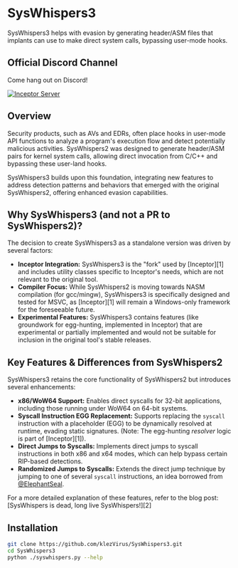 # SysWhispers3

SysWhispers3 helps with evasion by generating header/ASM files that implants can use to make direct system calls, bypassing user-mode hooks.

## Official Discord Channel

Come hang out on Discord!

[![Inceptor Server](https://discordapp.com/api/guilds/1155753953108164628/widget.png?style=banner3)](https://discord.gg/f6w6dwZq)

## Overview

Security products, such as AVs and EDRs, often place hooks in user-mode API functions to analyze a program's execution flow and detect potentially malicious activities. SysWhispers2 was designed to generate header/ASM pairs for kernel system calls, allowing direct invocation from C/C++ and bypassing these user-land hooks.

SysWhispers3 builds upon this foundation, integrating new features to address detection patterns and behaviors that emerged with the original SysWhispers2, offering enhanced evasion capabilities.

## Why SysWhispers3 (and not a PR to SysWhispers2)?

The decision to create SysWhispers3 as a standalone version was driven by several factors:

*   **Inceptor Integration:** SysWhispers3 is the "fork" used by [Inceptor][1] and includes utility classes specific to Inceptor's needs, which are not relevant to the original tool.
*   **Compiler Focus:** While SysWhispers2 is moving towards NASM compilation (for gcc/mingw), SysWhispers3 is specifically designed and tested for MSVC, as [Inceptor][1] will remain a Windows-only framework for the foreseeable future.
*   **Experimental Features:** SysWhispers3 contains features (like groundwork for egg-hunting, implemented in Inceptor) that are experimental or partially implemented and would not be suitable for inclusion in the original tool's stable releases.

## Key Features & Differences from SysWhispers2

SysWhispers3 retains the core functionality of SysWhispers2 but introduces several enhancements:

*   **x86/WoW64 Support:** Enables direct syscalls for 32-bit applications, including those running under WoW64 on 64-bit systems.
*   **Syscall Instruction EGG Replacement:** Supports replacing the `syscall` instruction with a placeholder (EGG) to be dynamically resolved at runtime, evading static signatures. (Note: The egg-hunting *resolver* logic is part of [Inceptor][1]).
*   **Direct Jumps to Syscalls:** Implements direct jumps to syscall instructions in both x86 and x64 modes, which can help bypass certain RIP-based detections.
*   **Randomized Jumps to Syscalls:** Extends the direct jump technique by jumping to one of several `syscall` instructions, an idea borrowed from [@ElephantSeal](https://twitter.com/ElephantSe4l/status/1488464546746540042).

For a more detailed explanation of these features, refer to the blog post: [SysWhispers is dead, long live SysWhispers!][2]

## Installation

```bash
git clone https://github.com/klezVirus/SysWhispers3.git
cd SysWhispers3
python ./syswhispers.py --help
